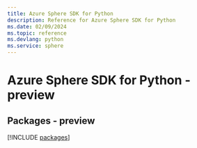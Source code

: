 ```yaml
---
title: Azure Sphere SDK for Python
description: Reference for Azure Sphere SDK for Python
ms.date: 02/09/2024
ms.topic: reference
ms.devlang: python
ms.service: sphere
---
```

# Azure Sphere SDK for Python - preview
## Packages - preview
[!INCLUDE [packages](sphere-index.md)]